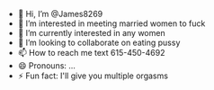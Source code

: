 - 👋 Hi, I’m @James8269
- 👀 I’m interested in meeting married women to fuck
- 🌱 I’m currently interested in any women 
- 💞️ I’m looking to collaborate on eating pussy 
- 📫 How to reach me text 615-450-4692
- 😄 Pronouns: ...
- ⚡ Fun fact: I'll give you multiple orgasms 

<!---
James8269/James8269 is a ✨ special ✨ repository because its `README.md` (this file) appears on your GitHub profile.
You can click the Preview link to take a look at your changes.
--->
